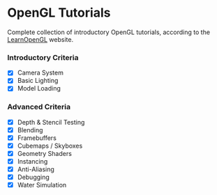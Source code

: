 # OpenGL Tutorials
Complete collection of introductory OpenGL tutorials, according to the [LearnOpenGL](https://learnopengl.com/) website.

### Introductory Criteria
- [x] Camera System
- [x] Basic Lighting
- [x] Model Loading

### Advanced Criteria
- [x] Depth & Stencil Testing
- [x] Blending
- [x] Framebuffers
- [x] Cubemaps / Skyboxes
- [x] Geometry Shaders
- [x] Instancing
- [x] Anti-Aliasing
- [x] Debugging
- [x] Water Simulation